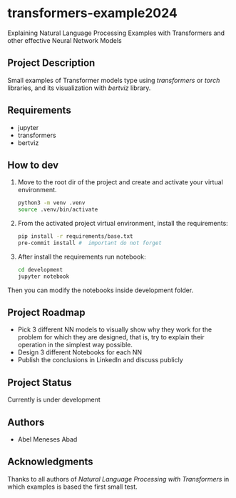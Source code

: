 # transformers-example2024
Explaining Natural Language Processing Examples with Transformers and other effective Neural Network Models

## Project Description

Small examples of Transformer models type using _transformers_ or _torch_ libraries, and its visualization with _bertviz_ library.

## Requirements

* jupyter
* transformers
* bertviz


## How to dev

1. Move to the root dir of the project and create and activate your virtual environment.

   ```bash
   python3 -m venv .venv
   source .venv/bin/activate
   ```

2. From the activated project virtual environment, install the requirements:

   ```bash
   pip install -r requirements/base.txt
   pre-commit install #  important do not forget
   ```

3. After install the requirements run notebook:

   ```bash
   cd development
   jupyter notebook
   ```

Then you can modify the notebooks inside development folder.

## Project Roadmap

- Pick 3 different NN models to visually show why they work for the problem for which they are designed, that is, try to explain their operation in the simplest way possible.
- Design 3 different Notebooks for each NN
- Publish the conclusions in LinkedIn and discuss publicly

## Project Status

Currently is under development

## Authors

* Abel Meneses Abad
## Acknowledgments

Thanks to all authors of _Natural Language Processing with Transformers_ in which examples is based the first small test.
